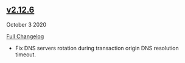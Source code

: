 ## [v2.12.6](https://github.com/pubnub/c-core/releases/tag/v2.12.6)
October 3 2020

[Full Changelog](https://github.com/pubnub/c-core/compare/v2.12.5...v2.12.6)

- Fix DNS servers rotation during transaction origin DNS resolution timeout. 


